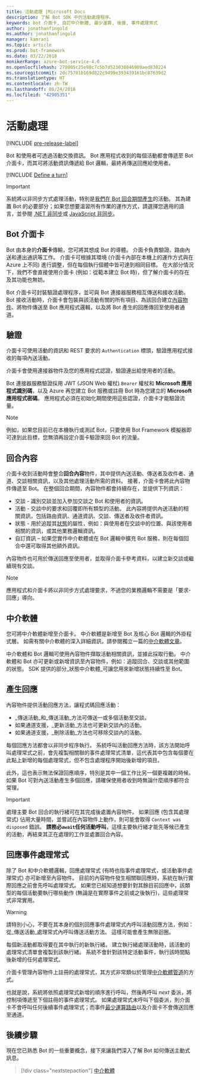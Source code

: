```yaml
---
title: 活動處理 |Microsoft Docs
description: 了解 Bot SDK 中的活動處理程序。
keywords: bot 介面卡, 自訂中介軟體, 最少運算, 後援, 事件處理常式
author: jonathanfingold
ms.author: jonathanfingold
manager: kamrani
ms.topic: article
ms.prod: bot-framework
ms.date: 03/22/2018
monikerRange: azure-bot-service-4.0
ms.openlocfilehash: 278005c25e98c7c5b7d523030846909aed830224
ms.sourcegitcommit: 2dc75701b169d822c9499e393439161bc87639d2
ms.translationtype: HT
ms.contentlocale: zh-TW
ms.lasthandoff: 08/24/2018
ms.locfileid: "42905351"
---
```

# <a name="activity-processing"></a>活動處理

[!INCLUDE [pre-release-label](../includes/pre-release-label.md)]

Bot 和使用者可透過活動交換資訊。 Bot 應用程式收到的每個活動都會傳遞至 Bot 介面卡，而其可將活動資訊傳遞給 Bot 邏輯，最終再傳送回應給使用者。

[!INCLUDE [Define a turn](~/includes/snippet-definition-turn.md)]

> [!IMPORTANT]
> 系統將以非同步方式處理活動，特別是[我們在 Bot 回合期間產生](#generating-responses)的活動。 其為建置 Bot 的必要部分；如果您想要溫習所有作業的運作方式，請選擇您適用的語言，並參閱 [.NET 非同步](https://docs.microsoft.com/en-us/dotnet/csharp/async)或 [JavaScript 非同步](https://developer.mozilla.org/en-US/docs/Web/JavaScript/Reference/Statements/async_function)。

## <a name="the-bot-adapter"></a>Bot 介面卡

Bot 由本身的**介面卡**傳輸，您可將其想成 Bot 的導體。 介面卡負責驗證、路由內送和連出通訊等工作。 介面卡可根據其環境 (介面卡內部在本機上的運作方式與在 Azure 上不同) 進行調整，但在每個執行個體中皆可達到相同目標。 在大部分情況下，我們不會直接使用介面卡 (例如：從範本建立 Bot 時)，但了解介面卡的存在及其功能也無妨。

Bot 介面卡可封裝驗證處理程序，並可與 Bot 連接器服務相互傳送和接收活動。 Bot 接收活動時，介面卡會包裝與該活動有關的所有項目、為該回合建立[內容物件](#turn-context)、將物件傳送至 Bot 應用程式邏輯，以及將 Bot 產生的回應傳回至使用者通道。

## <a name="authentication"></a>驗證

介面卡可使用活動的資訊和 REST 要求的 `Authentication` 標頭，驗證應用程式接收的每項內送活動。

介面卡會使用連接器物件及您的應用程式認證，驗證連出給使用者的活動。

Bot 連接器服務驗證採用 JWT (JSON Web 權杖) `Bearer` 權杖和 **Microsoft 應用程式識別碼**，以及 Azure 再您建立 Bot 服務或註冊 Bot 時為您建立的 **Microsoft 應用程式密碼**。 應用程式必須在初始化期間使用這些認證，介面卡才能驗證流量。

> [!NOTE]
> 例如，如果您目前已在本機執行或測試 Bot，只要使用 Bot Framework 模擬器即可達到此目標，您無須再設定介面卡驗證來回 Bot 的流量。

## <a name="turn-context"></a>回合內容

介面卡收到活動時會整合**回合內容**物件，其中提供內送活動、傳送者及收件者、通道、交談相關資訊，以及其他處理活動所需的資料。 接著，介面卡會將此內容物件傳遞至 Bot。 在整個回合期間，內容物件都會持續存在，並提供下列資訊：

* 交談 - 識別交談並加入參加交談之 Bot 和使用者的資訊。
* 活動 - 交談中的要求和回覆即所有類型的活動。 此內容將提供內送活動的相關資訊，包括路由資訊、通道資訊、交談、傳送者及收件者資訊。
* 狀態 - 用於追蹤其[狀態](~/v4sdk/bot-builder-storage-concept.md)的屬性，例如：與使用者在交談中的位置、與該使用者相關的資訊，或其他業務邏輯資訊。
* 自訂資訊 – 如果您實作中介軟體或在 Bot 邏輯中擴充 Bot 服務，則在每個回合中還可取得其他額外資訊。

內容物件也可用於傳送回應至使用者，並取得介面卡參考資料，以建立新交談或繼續現有交談。

> [!NOTE]
> 應用程式和介面卡將以非同步方式處理要求，不過您的業務邏輯不需要是「要求-回應」導向。

## <a name="middleware"></a>中介軟體

您可將中介軟體新增至介面卡。 中介軟體是新增至 Bot 及核心 Bot 邏輯的外掛程式層。 如需有關中介軟體的深入詳細資訊，請參閱獨立一篇的[中介軟體文章](~/v4sdk/bot-builder-concept-middleware.md)。

中介軟體和 Bot 邏輯可使用內容物件擷取活動相關資訊，並據此採取行動。 中介軟體和 Bot 亦可更新或新增資訊至內容物件，例如：追蹤回合、交談或其他範圍的狀態。 SDK 提供的部分_狀態中介軟體_可讓您用來新增狀態持續性至 Bot。

## <a name="generating-responses"></a>產生回應

內容物件提供活動回應方法，讓程式碼回應活動：

* _傳送活動_和_傳送活動_方法可傳送一或多個活動至交談。
* 如果通道支援，_更新活動_方法也可更新交談內的活動。
* 如果通道支援，_刪除活動_方法也可移除交談內的活動。

每個回應方法都會以非同步程序執行。 系統呼叫活動回應方法時，該方法開始呼叫處理常式之前，會先複製相關聯的事件處理常式清單，這代表其中包含每個要在此點上新增的每個處理常式，但不包含處理程序開始後新增的項目。

此外，這也表示無法保證回應順序，特別是其中一個工作比另一個更複雜的時候。 如果 Bot 可對內送活動產生多個回應，請確保使用者收到時無論什麼順序都符合常理。

> [!IMPORTANT]
> 處理主要 Bot 回合的執行緒可在其完成後處置內容物件。 如果回應 (包含其處理常式) 佔用大量時間，並嘗試在內容物件上動作，則可能會取得 `Context was disposed` 錯誤。 **請務必`await`任何活動呼叫**，這樣主要執行緒才能先等候已產生的活動，再結束其正在處理的工作並處置回合內容。

## <a name="response-event-handlers"></a>回應事件處理常式

除了 Bot 和中介軟體邏輯，回應處理常式 (有時也指事件處理常式，或活動事件處理常式) 亦可新增至內容物件。 目前的內容物件發生相關聯回應時，系統在執行實際回應之前會先呼叫處理常式。 如果您已經知道想要針對其餘目前回應中，該類型的每個活動要執行哪些動作 (無論是在實際事件之前或之後執行)，這些處理常式非常實用。

> [!WARNING]
> 請特別小心，不要在其本身的個別回應事件處理常式內呼叫活動回應方法，例如：從_傳送活動_處理常式內呼叫傳送活動方法。 這樣可能會產生無限迴圈。

每個新活動都取得要在其中執行的新執行緒。 建立執行緒處理活動時，該活動的處理常式清單會複製到該執行緒。 系統不會針對該特定活動事件，執行該時間點後新增的任何處理常式。

介面卡管理內容物件上註冊的處理常式，其方式非常類似於管理[中介軟體管道](~/v4sdk/bot-builder-concept-middleware.md#the-bot-middleware-pipeline)的方式。

也就是說，系統將依照處理常式新增的順序進行呼叫，然後再呼叫 _next_ 委派，將控制項傳遞至下個註冊的事件處理常式。 如果處理常式未呼叫下個委派，則介面卡不會呼叫任何後續事件處理常式；而事件[最少運算路由](~/v4sdk/bot-builder-concept-middleware.md#short-circuiting)以及介面卡不會傳送回應至通道。

## <a name="next-steps"></a>後續步驟

現在您已熟悉 Bot 的一些重要概念，接下來讓我們深入了解 Bot 如何傳送主動式訊息。

> [!div class="nextstepaction"]
> [中介軟體](~/v4sdk/bot-builder-concept-middleware.md)

